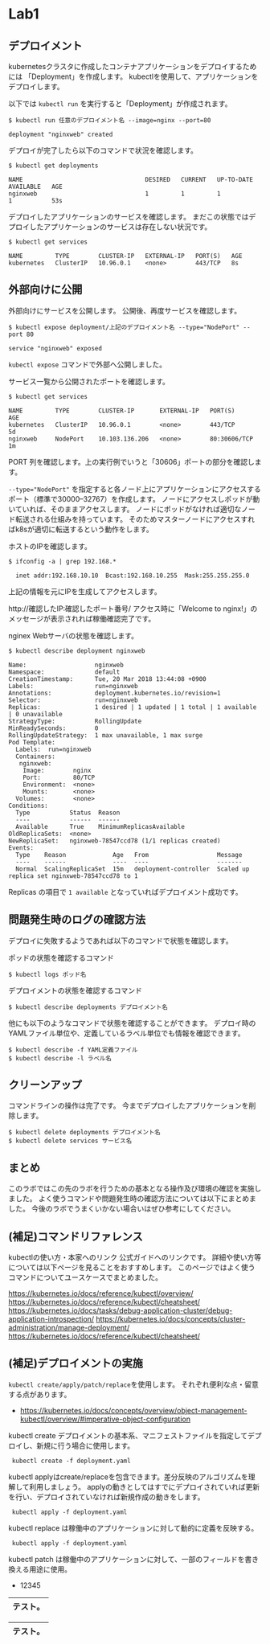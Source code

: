 # Lab1

## デプロイメント
kubernetesクラスタに作成したコンテナアプリケーションをデプロイするためには 「Deployment」を作成します。 kubectlを使用して、アプリケーションをデプロイします。

以下では `kubectl run` を実行すると「Deployment」が作成されます。

```
$ kubectl run 任意のデプロイメント名 --image=nginx --port=80

deployment "nginxweb" created
```

デプロイが完了したら以下のコマンドで状況を確認します。

```
$ kubectl get deployments

NAME                                  DESIRED   CURRENT   UP-TO-DATE   AVAILABLE   AGE
nginxweb                              1         1         1            1           53s
```

デプロイしたアプリケーションのサービスを確認します。 まだこの状態ではデプロイしたアプリケーションのサービスは存在しない状況です。

```
$ kubectl get services

NAME         TYPE        CLUSTER-IP   EXTERNAL-IP   PORT(S)   AGE
kubernetes   ClusterIP   10.96.0.1    <none>        443/TCP   8s
```

## 外部向けに公開
外部向けにサービスを公開します。 公開後、再度サービスを確認します。

```
$ kubectl expose deployment/上記のデプロイメント名 --type="NodePort" --port 80

service "nginxweb" exposed
```

`kubectl expose` コマンドで外部へ公開しました。

サービス一覧から公開されたポートを確認します。

```
$ kubectl get services

NAME         TYPE        CLUSTER-IP       EXTERNAL-IP   PORT(S)        AGE
kubernetes   ClusterIP   10.96.0.1        <none>        443/TCP        5d
nginxweb     NodePort    10.103.136.206   <none>        80:30606/TCP   1m
```

PORT 列を確認します。上の実行例でいうと「30606」ポートの部分を確認します。

`--type="NodePort"` を指定すると各ノード上にアプリケーションにアクセスするポート（標準で30000–32767）を作成します。 ノードにアクセスしポッドが動いていれば、そのままアクセスします。 ノードにポッドがなければ適切なノード転送される仕組みを持っています。 そのためマスターノードにアクセスすればk8sが適切に転送するという動作をします。

ホストのIPを確認します。

```
$ ifconfig -a | grep 192.168.*

  inet addr:192.168.10.10  Bcast:192.168.10.255  Mask:255.255.255.0
```

上記の情報を元にIPを生成してアクセスします。

http://確認したIP:確認したポート番号/
アクセス時に「Welcome to nginx!」のメッセージが表示されれば稼働確認完了です。


nginex Webサーバの状態を確認します。

```
$ kubectl describe deployment nginxweb

Name:                   nginxweb
Namespace:              default
CreationTimestamp:      Tue, 20 Mar 2018 13:44:08 +0900
Labels:                 run=nginxweb
Annotations:            deployment.kubernetes.io/revision=1
Selector:               run=nginxweb
Replicas:               1 desired | 1 updated | 1 total | 1 available | 0 unavailable
StrategyType:           RollingUpdate
MinReadySeconds:        0
RollingUpdateStrategy:  1 max unavailable, 1 max surge
Pod Template:
  Labels:  run=nginxweb
  Containers:
   nginxweb:
    Image:        nginx
    Port:         80/TCP
    Environment:  <none>
    Mounts:       <none>
  Volumes:        <none>
Conditions:
  Type           Status  Reason
  ----           ------  ------
  Available      True    MinimumReplicasAvailable
OldReplicaSets:  <none>
NewReplicaSet:   nginxweb-78547ccd78 (1/1 replicas created)
Events:
  Type    Reason             Age   From                   Message
  ----    ------             ----  ----                   -------
  Normal  ScalingReplicaSet  15m   deployment-controller  Scaled up replica set nginxweb-78547ccd78 to 1
```

Replicas の項目で `1 available` となっていればデプロイメント成功です。


## 問題発生時のログの確認方法

デプロイに失敗するようであれば以下のコマンドで状態を確認します。

ポッドの状態を確認するコマンド

```
$ kubectl logs ポッド名
```

デプロイメントの状態を確認するコマンド

```
$ kubectl describe deployments デプロイメント名
```

他にも以下のようなコマンドで状態を確認することができます。 デプロイ時のYAMLファイル単位や、定義しているラベル単位でも情報を確認できます。

```
$ kubectl describe -f YAML定義ファイル
$ kubectl describe -l ラベル名
```

## クリーンアップ
コマンドラインの操作は完了です。 今までデプロイしたアプリケーションを削除します。

```
$ kubectl delete deployments デプロイメント名
$ kubectl delete services サービス名
```

## まとめ
このラボではこの先のラボを行うための基本となる操作及び環境の確認を実施しました。
よく使うコマンドや問題発生時の確認方法については以下にまとめました。 今後のラボでうまくいかない場合いはぜひ参考にしてください。


## (補足)コマンドリファレンス
kubectlの使い方・本家へのリンク
公式ガイドへのリンクです。 詳細や使い方等については以下ページを見ることをおすすめします。 このページではよく使うコマンドについてユースケースでまとめました。

https://kubernetes.io/docs/reference/kubectl/overview/
https://kubernetes.io/docs/reference/kubectl/cheatsheet/
https://kubernetes.io/docs/tasks/debug-application-cluster/debug-application-introspection/
https://kubernetes.io/docs/concepts/cluster-administration/manage-deployment/
https://kubernetes.io/docs/reference/kubectl/cheatsheet/

## (補足)デプロイメントの実施
`kubectl create/apply/patch/replace`を使用します。
それぞれ便利な点・留意する点があります。

* https://kubernetes.io/docs/concepts/overview/object-management-kubectl/overview/#imperative-object-configuration

kubectl create デプロイメントの基本系、マニフェストファイルを指定してデプロイし、新規に行う場合に使用します。

```
 kubectl create -f deployment.yaml
```

kubectl applyはcreate/replaceを包含できます。差分反映のアルゴリズムを理解して利用しましょう。 applyの動きとしてはすでにデプロイされていれば更新を行い、デプロイされていなければ新規作成の動きをします。

```
 kubectl apply -f deployment.yaml
```
 
kubectl replace は稼働中のアプリケーションに対して動的に定義を反映する。
```
 kubectl apply -f deployment.yaml
```

kubectl patch は稼働中のアプリケーションに対して、一部のフィールドを書き換える用途に使用。
















* 12345

|テスト。|
|:-|

|テスト。|
|:-|
